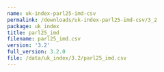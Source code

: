 ```yaml
---
name: uk-index-parl25-imd-csv
permalink: /downloads/uk-index-parl25-imd-csv/3_2
package: uk_index
title: parl25_imd
filename: parl25_imd.csv
version: '3.2'
full_version: 3.2.0
file: /data/uk_index/3.2/parl25_imd.csv
---
```

